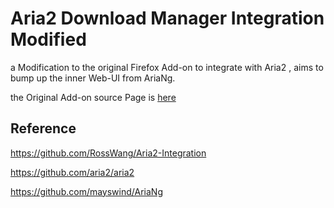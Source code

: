 # Aria2 Download Manager Integration Modified
a Modification to the original Firefox Add-on to integrate with Aria2 , aims to bump up the inner Web-UI from AriaNg. 

the Original Add-on source Page is [here](https://github.com/RossWang/Aria2-Integration)

## Reference
https://github.com/RossWang/Aria2-Integration

https://github.com/aria2/aria2

https://github.com/mayswind/AriaNg


